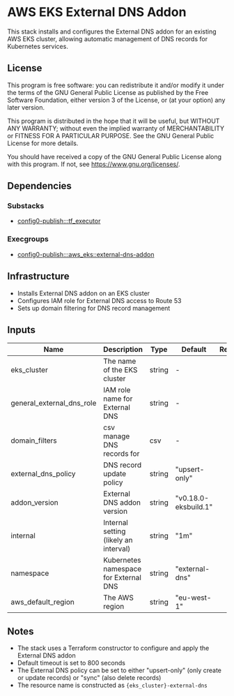 # AWS EKS External DNS Addon

This stack installs and configures the External DNS addon for an existing AWS EKS cluster, allowing automatic management of DNS records for Kubernetes services.

## License

This program is free software: you can redistribute it and/or modify it under the terms of the GNU General Public License as published by the Free Software Foundation, either version 3 of the License, or (at your option) any later version.

This program is distributed in the hope that it will be useful, but WITHOUT ANY WARRANTY; without even the implied warranty of MERCHANTABILITY or FITNESS FOR A PARTICULAR PURPOSE. See the GNU General Public License for more details.

You should have received a copy of the GNU General Public License along with this program. If not, see <https://www.gnu.org/licenses/>.

## Dependencies

### Substacks
- [config0-publish:::tf_executor](https://api-app.config0.com/web_api/v1.0/stacks/config0-publish/tf_executor)

### Execgroups
- [config0-publish:::aws_eks::external-dns-addon](https://api-app.config0.com/web_api/v1.0/exec/groups/config0-publish/aws_eks/external-dns-addon)

## Infrastructure

- Installs External DNS addon on an EKS cluster
- Configures IAM role for External DNS access to Route 53
- Sets up domain filtering for DNS record management

## Inputs

| Name | Description | Type | Default | Required |
|------|-------------|------|---------|:--------:|
| eks_cluster | The name of the EKS cluster | string | - | yes |
| general_external_dns_role | IAM role name for External DNS | string | - | yes |
| domain_filters | csv manage DNS records for | csv | - | yes |
| external_dns_policy | DNS record update policy | string | "upsert-only" | no |
| addon_version | External DNS addon version | string | "v0.18.0-eksbuild.1" | no |
| internal | Internal setting (likely an interval) | string | "1m" | no |
| namespace | Kubernetes namespace for External DNS | string | "external-dns" | no |
| aws_default_region | The AWS region | string | "eu-west-1" | no |

## Notes

- The stack uses a Terraform constructor to configure and apply the External DNS addon
- Default timeout is set to 800 seconds
- The External DNS policy can be set to either "upsert-only" (only create or update records) or "sync" (also delete records)
- The resource name is constructed as `{eks_cluster}-external-dns`
